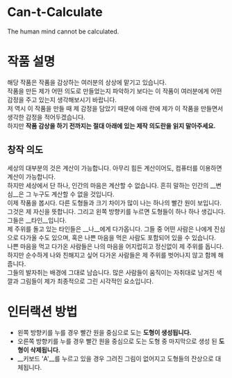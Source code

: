 # Can-t-Calculate
The human mind cannot be calculated.

# 작품 설명
  해당 작품은 작품을 감상하는 여러분의 상상에 맡기고 있습니다.<br/>
  작품을 만든 제가 어떤 의도로 만들었는지 파악하기 보다는 이 작품이 여러분에게 어떤 감정을 주고 있는지 생각해보시기 바랍니다.<br/>
  저 역시 이 작품을 만들 때 제 감정을 담았기 때문에 아래 란에 제가 이 작품을 만들면서 생각한 감정을 적어두겠습니다.<br/>
  하지만 __작품 감상을 하기 전까지는 절대 아래에 있는 제작 의도란을 읽지 말아주세요.__

## 창작 의도
  세상의 대부분의 것은 계산이 가능합니다. 아무리 힘든 계산이어도, 컴퓨터를 이용하면 계산이 가능합니다.<br/>
  하지만 세상에서 단 하나, 인간의 마음은 계산할 수 없습니다. 흔히 말하는 인간의 __변심__은 그 누구도 계산할 수 없을 것입니다.<br/>
  이제 작품을 봅시다. 다른 도형들과 크기 차이가 많이 나는 하나의 빨간 원이 보입니다. 그것은 제 자신을 뜻합니다. 그리고 왼쪽 방향키를 누르면 도형들이 하나 하나 생깁니다. 그들은 __타인__입니다.<br/>
  제 주위를 돌고 있는 타인들은 __나__에게 다가옵니다. 그들 중 어떤 사람은 나에게 진심으로 다가올 수도 있으며, 혹은 나쁜 마음을 먹은 사람도 포함되어 있을 수 있습니다.<br/>
  나쁜 마음을 먹고 다가온 사람들은 나의 마음을 어지럽히고 정신없이 제 주위를 돕니다. 하지만 순수하게 나와 친해지고 싶어 다가온 사람들은 제 주위를 벗어나지 않고 함께 해줍니다.<br/>
  그들의 발자취는 배경에 그대로 남습니다. 많은 사람들이 움직이는 자취대로 남겨진 색깔과 그림들이 제가 최종적으로 그린 시각적인 요소입니다.

# 인터랙션 방법
* 왼쪽 방향키를 누를 경우 빨간 원을 중심으로 도는 __도형이 생성됩니다.__
* 오른쪽 방향키를 누를 경우 빨간 원을 중심으로 도는 도형 중 마지막으로 생성 된 __도형이 삭제됩니다.__
* __키보드 'A'__를 누르고 있을 경우 그려진 그림이 없어지고 도형들의 잔상으로 대체됩니다.

